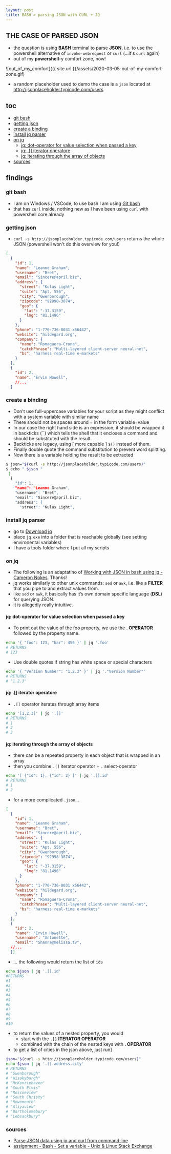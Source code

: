 ```yaml
---
layout: post
title: BASH > parsing JSON with CURL + JQ
---
```

## THE CASE	OF PARSED JSON
* the question is using **BASH** terminal to parse **JSON**, i.e. to use the powershell alternative of `invoke-webrequest` or `curl` (...it's `curl` again)
* out of my **powershell**-y comfort zone, now!

![out_of_my_comfort]({{ site.url }}/assets/2020-03-05-out-of-my-comfort-zone.gif)

* a random placeholder used to demo the case is a `json` located at <http://jsonplaceholder.typicode.com/users>

## toc
<!-- TOC -->

- [git bash](#git-bash)
- [getting json](#getting-json)
- [create a binding](#create-a-binding)
- [install jq parser](#install-jq-parser)
- [on jq](#on-jq)
    - [jq: dot-operator for value selection when passed a key](#jq-dot-operator-for-value-selection-when-passed-a-key)
    - [jq: .[] iterator operatore](#jq--iterator-operatore)
    - [jq: iterating through the array of objects](#jq-iterating-through-the-array-of-objects)
- [sources](#sources)

<!-- /TOC -->

## findings
### git bash
 
* I am on Windows / VSCode, to use bash I am using [Git bash](https://www.atlassian.com/git/tutorials/git-bash)
* that has `curl` inside, nothing new as I have been using `curl` with powershell core already

###  getting json
* `curl -s http://jsonplaceholder.typicode.com/users` returns the whole JSON (powershell won't do this overview for you!)

```json
[
  {
    "id": 1,
    "name": "Leanne Graham",
    "username": "Bret",
    "email": "Sincere@april.biz",
    "address": {
      "street": "Kulas Light",
      "suite": "Apt. 556",
      "city": "Gwenborough",
      "zipcode": "92998-3874",
      "geo": {
        "lat": "-37.3159",
        "lng": "81.1496"
      }
    },
    "phone": "1-770-736-8031 x56442",
    "website": "hildegard.org",
    "company": {
      "name": "Romaguera-Crona",
      "catchPhrase": "Multi-layered client-server neural-net",
      "bs": "harness real-time e-markets"
    }
  },
  {
    "id": 2,
    "name": "Ervin Howell",
    //...
  }
```
###  create a binding
* Don't use full-uppercase variables for your script as they might conflict with a system variable with similar name
* There should not be spaces around = in the form variable=value
* In our case the right hand side is an expression; it should be wrapped it in backticks (``) which tells the shell that it encloses a command and should be substituted with the result.
* Backticks are legacy, using [ more capable ] `$()` instead of them.
* Finally double quote the command substitution to prevent word splitting.
* Now there is a variable holding the result to be extracted

```bash
$ json="$(curl -s http://jsonplaceholder.typicode.com/users)"
$ echo " $json "
 [
  {
    "id": 1,
    "name": "Leanne Graham",
    "username": "Bret",
    "email": "Sincere@april.biz",
    "address": {
      "street": "Kulas Light",
```

###  install jq parser
* go to [Download jq](https://stedolan.github.io/jq/download/)
* place `jq.exe` into a folder that is reachable globally (see setting environental variables)
* I have a tools folder where I put all my scripts

### on jq
* The following is an adaptatino of [Working with JSON in bash using jq - Cameron Nokes](https://cameronnokes.com/blog/working-with-json-in-bash-using-jq/). Thanks! 
* jq works similarly to other unix commands: `sed` or `awk`, i.e. like a **FILTER** that you pipe to and extract values from. 
* like `sed` or `awk`, it basically has it’s own domain specific language (**DSL**) for querying JSON. 
* it is allegedly really intuitive.

#### jq: dot-operator for value selection when passed a key
* To print out the value of the foo property, we use the **. OPERATOR** followed by the property name.

```bash
echo '{ "foo": 123, "bar": 456 }' | jq '.foo'
# RETURNS 
# 123
```

* Use double quotes if string has white space or special characters

```bash
echo '{ "Version Number": "1.2.3" }' | jq '."Version Number"'
# RETURNS 
# "1.2.3"
```

#### jq: .[] iterator operatore
* `.[]` operator iterates through array items

```bash
echo '[1,2,3]' | jq '.[]'
# RETURNS 
# 1
# 2
# 3
```

#### jq: iterating through the array of objects
* there can be a repeated property in each object that is wrapped in an array
* then you combine `.[]` iterator operator + `.` select-operator

```bash
echo '[ {"id": 1}, {"id": 2} ]' | jq '.[].id'
# RETURNS
# 1
# 2
```

* for a more complicated `.json`...

```json
[
  {
    "id": 1,
    "name": "Leanne Graham",
    "username": "Bret",
    "email": "Sincere@april.biz",
    "address": {
      "street": "Kulas Light",
      "suite": "Apt. 556",
      "city": "Gwenborough",
      "zipcode": "92998-3874",
      "geo": {
        "lat": "-37.3159",
        "lng": "81.1496"
      }
    },
    "phone": "1-770-736-8031 x56442",
    "website": "hildegard.org",
    "company": {
      "name": "Romaguera-Crona",
      "catchPhrase": "Multi-layered client-server neural-net",
      "bs": "harness real-time e-markets"
    }
  },
  {
    "id": 2,
    "name": "Ervin Howell",
    "username": "Antonette",
    "email": "Shanna@melissa.tv",
  //...
  }]
```

* ... the following would return the list of `id`s

```bash
echo $json | jq '.[].id'
#RETURNS
#1
#2
#3
#4
#5
#6
#7
#8
#9
#10
```

* to return the values of a nested property, you would 
  * start with the `.[]` **ITERATOR OPERATOR**
  * combined with the chain of the nested keys with **. OPERATOR**
* to get a list of cities in the json above, just run]

```bash
json="$(curl -s http://jsonplaceholder.typicode.com/users)"
echo $json | jq '.[].address.city'
# RETURNS
# "Gwenborough"
# "Wisokyburgh"
# "McKenziehaven"
# "South Elvis"
# "Roscoeview"
# "South Christy"
# "Howemouth"
# "Aliyaview"
# "Bartholomebury"
# "Lebsackbury"
```

### sources
* [Parse JSON data using jq and curl from command line](https://medium.com/how-tos-for-coders/https-medium-com-how-tos-for-coders-parse-json-data-using-jq-and-curl-from-command-line-5aa8a05cd79b)
* [assignment - Bash - Set a variable - Unix & Linux Stack Exchange](https://unix.stackexchange.com/questions/299858/bash-set-a-variable)

